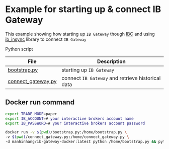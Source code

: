 # Example for starting up & connect IB Gateway

This example showing how starting up `IB Gateway` though [IBC](https://github.com/IbcAlpha/IBC) and using [ib_insync](https://github.com/erdewit/ib_insync) library to connect `IB Gateway` 

Python script

| File | Description |
| - | - |
| [bootstrap.py](bootstrap.py) | starting up `IB Gateway` |
| [connect_gateway.py](connect_gateway.py) | connect `IB Gateway` and retrieve historical data |

## Docker run command
```bash
export TRADE_MODE=paper
export IB_ACCOUNT=# your interactive brokers account name
export IB_PASSWORD=# your interactive brokers account password

docker run -v $(pwd)/bootstrap.py:/home/bootstrap.py \
-v $(pwd)/connect_gateway.py:/home/connect_gateway.py \
-d manhinhang/ib-gateway-docker:latest python /home/bootstrap.py && python /home/connect_gateway.py
```
